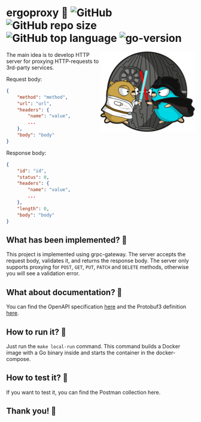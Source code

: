 # ergoproxy 🤖 ![GitHub](https://img.shields.io/github/license/chiefcake/ergoproxy?style=flat-square) ![GitHub repo size](https://img.shields.io/github/repo-size/chiefcake/ergoproxy?style=flat-square) ![GitHub top language](https://img.shields.io/github/languages/top/chiefcake/ergoproxy?style=flat-square) ![go-version](https://img.shields.io/badge/go--version-v1.18-blue?style=flat-square)

<img align="right" width="50%" src="./assets/GOPHER_STAR_WARS.png">

The main idea is to develop HTTP server for proxying HTTP-requests to 3rd-party services.

Request body:

```json
{
    "method": "method",
    "url": "url",
    "headers": {
        "name": "value",
        ...
    },
    "body": "body"
}
```

Response body:

```json
{
    "id": "id",
    "status": 0,
    "headers": {
        "name": "value",
        ...
    },
    "length": 0,
    "body": "body"
}
```

## What has been implemented? 🤔

This project is implemented using grpc-gateway. The server accepts the request body, validates it, and returns the response body. The server only supports proxying for `POST`, `GET`, `PUT`, `PATCH` and `DELETE` methods, otherwise you will see a validation error.

## What about documentation? 🤔

You can find the OpenAPI specification [here](./openapiv2/api/proxy/v1/proxy.swagger.yaml) and the Protobuf3 definition [here](./proto/api/proxy/v1/proxy.proto).

## How to run it? 🤔

Just run the `make local-run` command. This command builds a Docker image with a Go binary inside and starts the container in the docker-compose.

## How to test it? 🤔

If you want to test it, you can find the Postman collection here.

## Thank you! 💟
